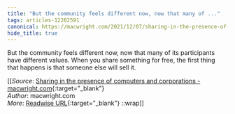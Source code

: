 ```yaml
---
title: "But the community feels different now, now that many of ..."
tags: articles-12262591
canonical: https://macwright.com/2021/12/07/sharing-in-the-presence-of-computers-and-corporations.html
hide_title: true
---
```


But the community feels different now, now that many of its participants have different values. When you share something for free, the first thing that happens is that someone else will sell it.


[[_Source_: [Sharing in the presence of computers and corporations - macwright.com](https://macwright.com/2021/12/07/sharing-in-the-presence-of-computers-and-corporations.html){:target="_blank"}<br>
_Author_: macwright.com<br>
_More_: [Readwise URL](https://readwise.io/open/258240913){:target="_blank"}
::wrap]]